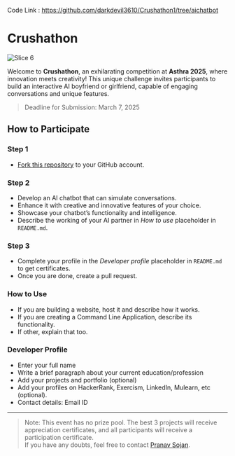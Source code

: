 
Code Link : https://github.com/darkdevil3610/Crushathon1/tree/aichatbot


# Crushathon
![Slice 6](https://github.com/user-attachments/assets/89e3f3e2-bcfa-4483-bfea-e3e2f5439c00)

Welcome to **Crushathon**, an exhilarating competition at **Asthra 2025**, where innovation meets creativity! This unique challenge invites participants to build an interactive AI boyfriend or girlfriend, capable of engaging conversations and unique features.

> Deadline for Submission: March 7, 2025

## How to Participate
### Step 1
- [Fork this repository](https://github.com/nexussjcet/Crushathon/fork) to your GitHub account.

### Step 2
- Develop an AI chatbot that can simulate conversations.
- Enhance it with creative and innovative features of your choice.
- Showcase your chatbot’s functionality and intelligence.
- Describe the working of your AI partner in _How to use_ placeholder in `README.md`.

### Step 3
- Complete your profile in the _Developer profile_ placeholder in `README.md` to get certificates.
- Once you are done, create a pull request.


### How to Use
- If you are building a website, host it and describe how it works.
- If you are creating a Command Line Application, describe its functionality.
- If other, explain that too.

### Developer Profile

- Enter your full name
- Write a brief paragraph about your current education/profession
- Add your projects and portfolio (optional)
- Add your profiles on HackerRank, Exercism, LinkedIn, Mulearn, etc (optional).
- Contact details: Email ID

--- 
> Note:
> This event has no prize pool. The best 3 projects will receive appreciation certificates, and all participants will receive a participation certificate.  
> If you have any doubts, feel free to contact [Pranav Sojan](https://wa.me/918113015528).

